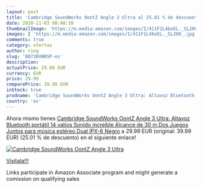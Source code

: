 ```yaml
---
layout: post
title: 'Cambridge SoundWorks OontZ Angle 3 Ultra al 25.01 % de descuento'
date: 2020-11-03 08:48:10
thumbnailImage: 'https://m.media-amazon.com/images/I/411F1L4boEL._SL200_.jpg'
images: [ 'https://m.media-amazon.com/images/I/411F1L4boEL._SL200_.jpg' ]
comments: true
category: ofertas
author: ring
slug: 'B073BVWRSP-es'
description:
actualPrice: 29.99 EUR
currency: EUR
price: 29.99
comparePrice: 39.99 EUR
inStock: true
prodname: 'Cambridge SoundWorks OontZ Angle 3 Ultra: Altavoz Bluetooth portátil  14 vatios  Sonido increíble  Alcance de 30 m  Dos Juegos Juntos para música estéreo Dual  IPX-6  Negro'
country: 'es'
---
```


Ahora mismo tienes [Cambridge SoundWorks OontZ Angle 3 Ultra: Altavoz Bluetooth portátil  14 vatios  Sonido increíble  Alcance de 30 m  Dos Juegos Juntos para música estéreo Dual  IPX-6  Negro](https://www.amazon.es/dp/B073BVWRSP/?tag=tolees-21) a 29.99 EUR (original: 39.99 EUR) (25.01 %  de descuento) en el siguiente enlace!

[![Cambridge SoundWorks OontZ Angle 3 Ultra](https://m.media-amazon.com/images/I/411F1L4boEL._SL200_.jpg)](https://www.amazon.es/dp/B073BVWRSP/?tag=tolees-21)

[Visítala!!!](https://www.amazon.es/dp/B073BVWRSP/?tag=tolees-21)

Links participate in Amazon Associate program and might generate a comission on qualifying sales
